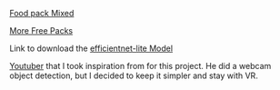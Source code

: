 [Food pack Mixed](https://assetstore.unity.com/packages/3d/props/food/food-pack-mixed-154349)  

[More Free Packs](https://assetstore.unity.com/listing#cf-ec_category=3d,props&nf-ec_price_filter=0...0)  
  
Link to download the [efficientnet-lite Model](https://github.com/Third-Aurora/Barracuda-Image-Classification/blob/dd8af0cfe97b8cb223d8042f518810a84c84e5fb/Assets/Models/efficientnet-lite4-11.onnx)

[Youtuber](https://www.youtube.com/watch?v=LhzKfx2kuDs) that I took inspiration from for this project. He did a webcam object detection, but I decided to keep it simpler and stay with VR.

